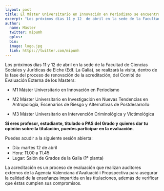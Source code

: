 ```yaml
---
layout: post
title: El Máster Universitario en Innovación en Periodismo se encuentra en fase de evaluación
excerpt: "Los próximos días 11 y 12  de abril en la sede de la Facultad de Ciencias Sociales y Jurídicas de Elche (Edf. La Galia), se realizará la visita, dentro de la fase del proceso de renovación de la acreditación, del Comité de Evaluación Externa de los Masters."
author:
  name: Máster
  twitter: mipumh
  gplus:  
  bio: 
  image: logo.jpg
  link: https://twitter.com/mipumh
---
```

Los próximos días 11 y 12  de abril en la sede de la Facultad de Ciencias Sociales y Jurídicas de Elche (Edf. La Galia), se realizará la visita, dentro de la fase del proceso de renovación de la acreditación, del Comité de Evaluación Externa de los Masters:

- M1 Máster Universitario en Innovación en Periodismo

- M2 Máster Universitario en Investigación en Nuevas Tendencias en Antropología, Escenarios de Riesgo y Alternativas de Postdesarrollo

- M3 Máster Universitario en Intervención Criminológica y Victimológica

**Si eres profesor, estudiante, titulado o PAS del Grado y quieres dar tu opinión sobre la titulación, puedes participar en la evaluación**.

Puedes acudir a la siguiente sesión abierta:

- Día: martes 12 de abril
- Hora: 11.00 a 11.45
- Lugar: Salón de Grados de la Galia (1ª planta)

La acreditación es un proceso de evaluación que realizan auditores externos de la Agencia Valenciana d’Avaluació i Propspectiva para asegurar la calidad de la enseñanza impartida en las titulaciones, además de verificar que éstas cumplen sus compromisos.

